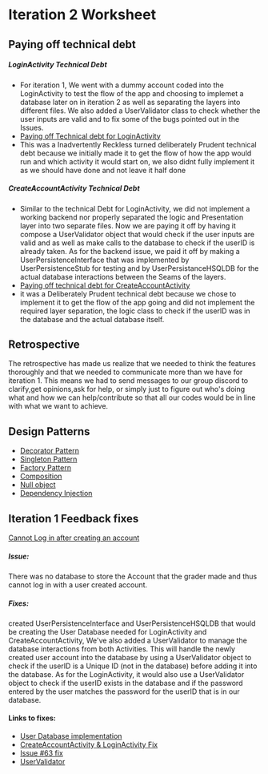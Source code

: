 Iteration 2 Worksheet
======
Paying off technical debt
---
##### LoginActivity Technical Debt
+ For iteration 1, We went with a dummy account coded into the LoginActivity to test the flow of the app and choosing to implemet a database later on in iteration 2 as well as separating the layers into different files. We also added a UserValidator class to check whether the user inputs are valid and to fix some of the bugs pointed out in the Issues.
+ [Paying off Technical debt for LoginActivity](https://code.cs.umanitoba.ca/3350-winter-2021-a03/Team-7/-/commit/882bfca8f0e8194f11a8b7fe3cd2f557d72c6aba)
+ This was a Inadvertently Reckless turned deliberately Prudent technical debt because we initially made it to get the flow of how the app would run and which activity it would start on, we also didnt fully implement it as we should have done and not leave it half done

##### CreateAccountActivity Technical Debt
+ Similar to the technical Debt for LoginActivity, we did not implement a working backend nor properly separated the logic and Presentation layer into two separate files. Now we are paying it off by having it compose a UserValidator object that would check if the user inputs are valid and as well as make calls to the database to check if the userID is already taken. As for the backend issue, we paid it off by making a UserPersistenceInterface that was implemented by UserPersistenceStub for testing and by UserPersistanceHSQLDB for the actual database interactions between the Seams of the layers.
+ [Paying off technical debt for CreateAccountActivity](https://code.cs.umanitoba.ca/3350-winter-2021-a03/Team-7/-/commit/8af93f9817e5b628b2b0dad9027be4aa9c9754b4)
+ it was a Deliberately Prudent technical debt because we chose to implement it to get the flow of the app going and did not implement the required layer separation, the logic class to check if the userID was in the database and the actual database itself.


Retrospective
----
The retrospective has made us realize that we needed to think the features thoroughly and that we needed to communicate more than we have for iteration 1. This means we had to send messages to our group discord to clarify,get opinions,ask for help, or simply just to figure out who's doing what and how we can help/contribute so that all our codes would be in line with what we want to achieve.


Design Patterns
------
+ [Decorator Pattern](https://code.cs.umanitoba.ca/3350-winter-2021-a03/Team-7/-/blob/development/app/src/main/java/comp3350/team7/scheduleapp/persistence/hsqldb/UserDBException.java)
+ [Singleton Pattern](https://code.cs.umanitoba.ca/3350-winter-2021-a03/Team-7/-/blob/development/app/src/main/java/comp3350/team7/scheduleapp/logic/UserValidator.java)
+ [Factory Pattern](https://code.cs.umanitoba.ca/3350-winter-2021-a03/Team-7/-/blob/development/app/src/main/java/comp3350/team7/scheduleapp/persistence/EventPersistenceInterface.java)
+ [Composition](https://code.cs.umanitoba.ca/3350-winter-2021-a03/Team-7/-/blob/development/app/src/main/java/comp3350/team7/scheduleapp/presentation/activity/LoginActivity.java)
+ [Null object](https://code.cs.umanitoba.ca/3350-winter-2021-a03/Team-7/-/blob/development/app/src/main/java/comp3350/team7/scheduleapp/Application/Services.java)
+ [Dependency Injection](https://code.cs.umanitoba.ca/3350-winter-2021-a03/Team-7/-/blob/development/app/src/main/java/comp3350/team7/scheduleapp/logic/UserValidator.java)

Iteration 1 Feedback fixes
------
[Cannot Log in after creating an account](https://code.cs.umanitoba.ca/3350-winter-2021-a03/Team-7/-/issues/64)

##### Issue:
 There was no database to store the Account that the grader made and thus cannot log in with a user created account.

##### Fixes: 
created UserPersistenceInterface and UserPersistenceHSQLDB that would be creating the User Database needed for LoginActivity and CreateAccountActivity, We've also added a UserValidator to manage the database interactions from both Activities. This will handle the newly created user account into the database by using a UserValidator object to check if the userID is a Unique ID (not in the database) before adding it into the database. As for the LoginActivity, it would also use a UserValidator object to check if the userID exists in the database and if the password entered by the user matches the password  for the userID that is in our database.

#### Links to fixes:
+ [User Database implementation](https://code.cs.umanitoba.ca/3350-winter-2021-a03/Team-7/-/commit/405f465434b4cc2d83457dcfa63912a2de60ac92)
+ [CreateAccountActivity & LoginActivity Fix](https://code.cs.umanitoba.ca/3350-winter-2021-a03/Team-7/-/commit/cc4188f0220863e51c60f571309dfbf275e2af28)
+ [Issue #63 fix](https://code.cs.umanitoba.ca/3350-winter-2021-a03/Team-7/-/commit/4c30df5026a439202b6fe873233ed323d2027226)
+ [UserValidator](https://code.cs.umanitoba.ca/3350-winter-2021-a03/Team-7/-/commit/e9ff140a534875cc67819fecf21d46c6291e8a82)

